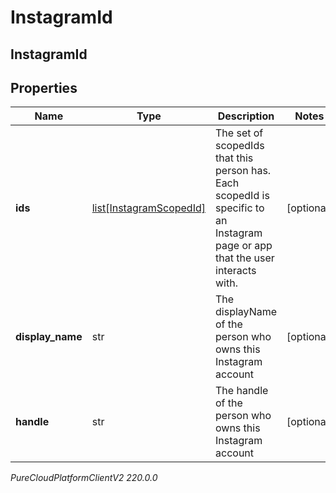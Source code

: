 # InstagramId

## InstagramId

## Properties

|Name | Type | Description | Notes|
|------------ | ------------- | ------------- | -------------|
| **ids** | [list[InstagramScopedId]](InstagramScopedId) | The set of scopedIds that this person has. Each scopedId is specific to an Instagram page or app that the user interacts with. | [optional] |
| **display_name** | str | The displayName of the person who owns this Instagram account | [optional] |
| **handle** | str | The handle of the person who owns this Instagram account | [optional] |



_PureCloudPlatformClientV2 220.0.0_
